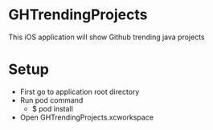 # GHTrendingProjects
This iOS application will show Github trending java projects


# Setup
- First go to application root directory 
- Run pod command
    - $ pod install
- Open GHTrendingProjects.xcworkspace
